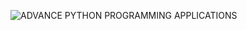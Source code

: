 ![ADVANCE PYTHON PROGRAMMING   APPLICATIONS](https://user-images.githubusercontent.com/76837667/185782810-aeb7486f-c9c2-45b1-b4c1-9b13fd122684.png)
